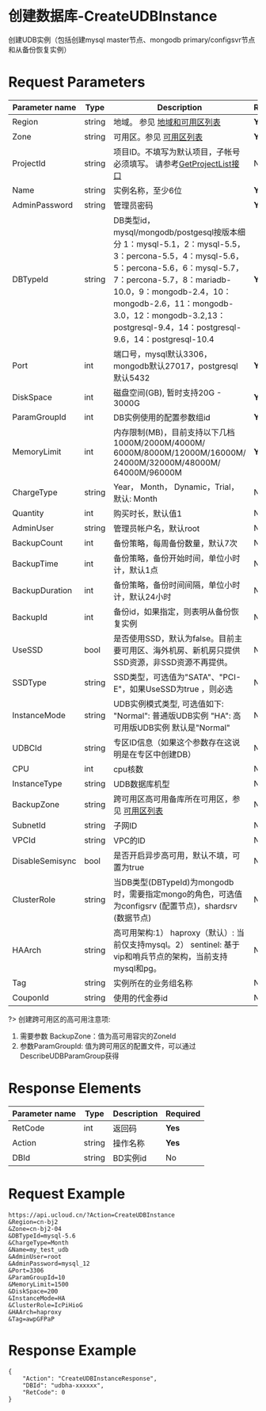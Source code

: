 # 创建数据库-CreateUDBInstance

创建UDB实例（包括创建mysql master节点、mongodb primary/configsvr节点和从备份恢复实例）

# Request Parameters
|Parameter name|Type|Description|Required|
|---|---|---|---|
|Region|string|地域。 参见 [地域和可用区列表](api/summary/regionlist)|**Yes**|
|Zone|string|可用区。参见 [可用区列表](api/summary/regionlist)|**Yes**|
|ProjectId|string|项目ID。不填写为默认项目，子帐号必须填写。 请参考[GetProjectList接口](api/summary/get_project_list)|No|
|Name|string|实例名称，至少6位|**Yes**|
|AdminPassword|string|管理员密码|**Yes**|
|DBTypeId|string|DB类型id，mysql/mongodb/postgesql按版本细分 1：mysql-5.1，2：mysql-5.5，3：percona-5.5，4：mysql-5.6，5：percona-5.6，6：mysql-5.7，7：percona-5.7，8：mariadb-10.0，9：mongodb-2.4，10：mongodb-2.6，11：mongodb-3.0，12：mongodb-3.2,13：postgresql-9.4，14：postgresql-9.6，14：postgresql-10.4|**Yes**|
|Port|int|端口号，mysql默认3306，mongodb默认27017，postgresql默认5432|**Yes**|
|DiskSpace|int|磁盘空间(GB), 暂时支持20G - 3000G|**Yes**|
|ParamGroupId|int|DB实例使用的配置参数组id|**Yes**|
|MemoryLimit|int|内存限制(MB)，目前支持以下几档 1000M/2000M/4000M/ 6000M/8000M/12000M/16000M/ 24000M/32000M/48000M/ 64000M/96000M|**Yes**|
|ChargeType|string|Year， Month， Dynamic，Trial，默认: Month|No|
|Quantity|int|购买时长，默认值1|No|
|AdminUser|string|管理员帐户名，默认root|No|
|BackupCount|int|备份策略，每周备份数量，默认7次|No|
|BackupTime|int|备份策略，备份开始时间，单位小时计，默认1点|No|
|BackupDuration|int|备份策略，备份时间间隔，单位小时计，默认24小时|No|
|BackupId|int|备份id，如果指定，则表明从备份恢复实例|No|
|UseSSD|bool|是否使用SSD，默认为false。目前主要可用区、海外机房、新机房只提供SSD资源，非SSD资源不再提供。|No|
|SSDType|string|SSD类型，可选值为"SATA"、"PCI-E"，如果UseSSD为true ，则必选|No|
|InstanceMode|string|UDB实例模式类型, 可选值如下: "Normal": 普通版UDB实例 "HA": 高可用版UDB实例 默认是"Normal"|No|
|UDBCId|string|专区ID信息（如果这个参数存在这说明是在专区中创建DB）|No|
|CPU|int|cpu核数|No|
|InstanceType|string|UDB数据库机型|No|
|BackupZone|string|跨可用区高可用备库所在可用区，参见 [可用区列表](api/summary/regionlist)|No|
|SubnetId|string|子网ID|No|
|VPCId|string|VPC的ID|No|
|DisableSemisync|bool|是否开启异步高可用，默认不填，可置为true|No|
|ClusterRole|string|当DB类型(DBTypeId)为mongodb时，需要指定mongo的角色，可选值为configsrv (配置节点)，shardsrv (数据节点)|No|
|HAArch|string|高可用架构:1） haproxy（默认）: 当前仅支持mysql。2） sentinel: 基于vip和哨兵节点的架构，当前支持mysql和pg。|No|
|Tag|string|实例所在的业务组名称|No|
|CouponId|string|使用的代金券id|No|

?> 创建跨可用区的高可用注意项:
1. 需要参数 BackupZone：值为高可用容灾的ZoneId
2. 参数ParamGroupId: 值为跨可用区的配置文件，可以通过DescribeUDBParamGroup获得

# Response Elements
|Parameter name|Type|Description|Required|
|---|---|---|---|
|RetCode|int|返回码|**Yes**|
|Action|string|操作名称|**Yes**|
|DBId|string|BD实例id|No|

# Request Example
```
https://api.ucloud.cn/?Action=CreateUDBInstance
&Region=cn-bj2
&Zone=cn-bj2-04
&DBTypeId=mysql-5.6
&ChargeType=Month   
&Name=my_test_udb
&AdminUser=root
&AdminPassword=mysql_12
&Port=3306
&ParamGroupId=10
&MemoryLimit=1500
&DiskSpace=200
&InstanceMode=HA
&ClusterRole=IcPiHioG
&HAArch=haproxy
&Tag=awpGFPaP
```

# Response Example
```
{
    "Action": "CreateUDBInstanceResponse", 
    "DBId": "udbha-xxxxxx", 
    "RetCode": 0
}
```

